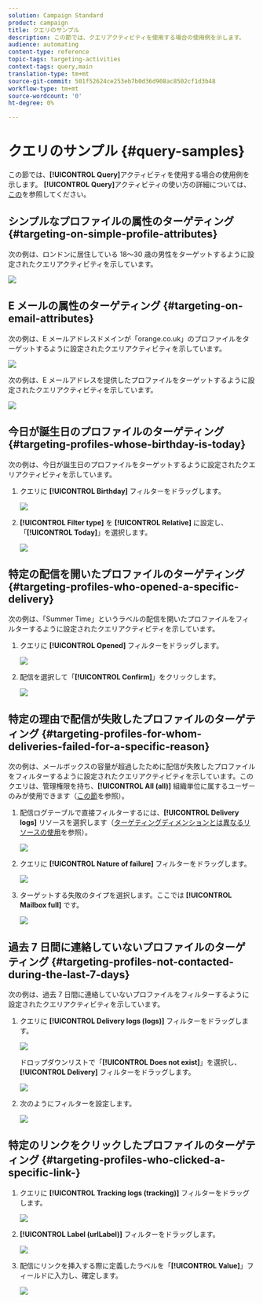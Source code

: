 ```yaml
---
solution: Campaign Standard
product: campaign
title: クエリのサンプル
description: この節では、クエリアクティビティを使用する場合の使用例を示します。
audience: automating
content-type: reference
topic-tags: targeting-activities
context-tags: query,main
translation-type: tm+mt
source-git-commit: 501f52624ce253eb7b0d36d908ac8502cf1d3b48
workflow-type: tm+mt
source-wordcount: '0'
ht-degree: 0%

---
```



# クエリのサンプル {#query-samples}

この節では、**[!UICONTROL Query]**&#x200B;アクティビティを使用する場合の使用例を示します。 **[!UICONTROL Query]**&#x200B;アクティビティの使い方の詳細については、[この](../../automating/using/query.md)を参照してください。

## シンプルなプロファイルの属性のターゲティング {#targeting-on-simple-profile-attributes}

次の例は、ロンドンに居住している 18～30 歳の男性をターゲットするように設定されたクエリアクティビティを示しています。

![](assets/query_sample_1.png)

## E メールの属性のターゲティング {#targeting-on-email-attributes}

次の例は、E メールアドレスドメインが「orange.co.uk」のプロファイルをターゲットするように設定されたクエリアクティビティを示しています。

![](assets/query_sample_emaildomain.png)

次の例は、E メールアドレスを提供したプロファイルをターゲットするように設定されたクエリアクティビティを示しています。

![](assets/query_sample_emailnotempty.png)

## 今日が誕生日のプロファイルのターゲティング {#targeting-profiles-whose-birthday-is-today}

次の例は、今日が誕生日のプロファイルをターゲットするように設定されたクエリアクティビティを示しています。

1. クエリに **[!UICONTROL Birthday]** フィルターをドラッグします。

   ![](assets/query_sample_birthday.png)

1. **[!UICONTROL Filter type]** を **[!UICONTROL Relative]** に設定し、「**[!UICONTROL Today]**」を選択します。

   ![](assets/query_sample_birthday2.png)

## 特定の配信を開いたプロファイルのターゲティング {#targeting-profiles-who-opened-a-specific-delivery}

次の例は、「Summer Time」というラベルの配信を開いたプロファイルをフィルターするように設定されたクエリアクティビティを示しています。

1. クエリに **[!UICONTROL Opened]** フィルターをドラッグします。

   ![](assets/query_sample_opened.png)

1. 配信を選択して「**[!UICONTROL Confirm]**」をクリックします。

   ![](assets/query_sample_opened2.png)

## 特定の理由で配信が失敗したプロファイルのターゲティング {#targeting-profiles-for-whom-deliveries-failed-for-a-specific-reason}

次の例は、メールボックスの容量が超過したために配信が失敗したプロファイルをフィルターするように設定されたクエリアクティビティを示しています。このクエリは、管理権限を持ち、**[!UICONTROL All (all)]** 組織単位に属するユーザーのみが使用できます（[この節](../../administration/using/organizational-units.md)を参照）。

1. 配信ログテーブルで直接フィルターするには、**[!UICONTROL Delivery logs]** リソースを選択します（[ターゲティングディメンションとは異なるリソースの使用](../../automating/using/using-resources-different-from-targeting-dimensions.md)を参照）。

   ![](assets/query_sample_failure1.png)

1. クエリに **[!UICONTROL Nature of failure]** フィルターをドラッグします。

   ![](assets/query_sample_failure2.png)

1. ターゲットする失敗のタイプを選択します。ここでは **[!UICONTROL Mailbox full]** です。

   ![](assets/query_sample_failure3.png)

## 過去 7 日間に連絡していないプロファイルのターゲティング {#targeting-profiles-not-contacted-during-the-last-7-days}

次の例は、過去 7 日間に連絡していないプロファイルをフィルターするように設定されたクエリアクティビティを示しています。

1. クエリに **[!UICONTROL Delivery logs (logs)]** フィルターをドラッグします。

   ![](assets/query_sample_7days.png)

   ドロップダウンリストで「**[!UICONTROL Does not exist]**」を選択し、**[!UICONTROL Delivery]** フィルターをドラッグします。

   ![](assets/query_sample_7days1.png)

1. 次のようにフィルターを設定します。

   ![](assets/query_sample_7days2.png)

## 特定のリンクをクリックしたプロファイルのターゲティング {#targeting-profiles-who-clicked-a-specific-link-}

1. クエリに **[!UICONTROL Tracking logs (tracking)]** フィルターをドラッグします。

   ![](assets/query_sample_trackinglogs.png)

1. **[!UICONTROL Label (urlLabel)]** フィルターをドラッグします。

   ![](assets/query_sample_trackinglogs2.png)

1. 配信にリンクを挿入する際に定義したラベルを「**[!UICONTROL Value]**」フィールドに入力し、確定します。

   ![](assets/query_sample_trackinglogs3.png)
